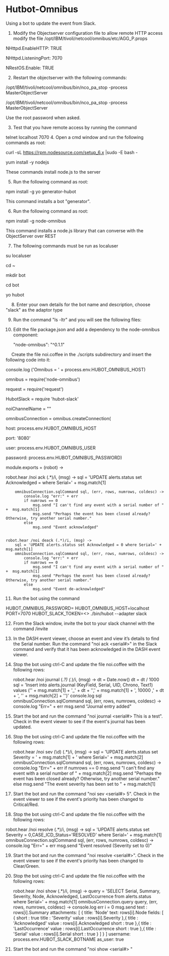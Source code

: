 # Hutbot-Omnibus
Using a bot to update the event from Slack.
1.	Modify the Objectserver configuration file to allow remote HTTP access
modify the file /opt/IBM/tivoli/netcool/omnibus/etc/AGG_P.props

NHttpd.EnableHTTP: TRUE

NHttpd.ListeningPort: 7070

NRestOS.Enable: TRUE	

2.	Restart the objectserver with the following commands:

/opt/IBM/tivoli/netcool/omnibus/bin/nco_pa_stop -process MasterObjectServer

/opt/IBM/tivoli/netcool/omnibus/bin/nco_pa_stop -process MasterObjectServer

Use the root password when asked.

3.	Test that you have remote access by running the command 

telnet localhost 7070
4.	Open a cmd window and run the following commands as root:

curl -sL https://rpm.nodesource.com/setup_6.x |sudo -E bash -

yum install -y nodejs

These commands install node.js to the server

5.	Run the following command as root:

npm install -g yo generator-hubot

This command installs a bot "generator".

6.	Run the following command as root:

npm install -g node-omnibus

This command installs a node.js library that can converse with the ObjectServer over REST

7.	The following commands must be run as localuser

su localuser

cd ~

mkdir bot

cd bot

yo hubot

 
8.	Enter your own details for the bot name and description, choose "slack" as the adaptor type

 
9.	Run the command "ls -ltr" and you will see the following files:

 
10.	Edit the file package.json and add a dependency to the node-omnibus component: 

    "node-omnibus": "^0.1.1"
    
 
Create the file noi.coffee in the ./scripts subdirectory and insert the following code into it:

console.log ('Omnibus = ' + process.env.HUBOT_OMNIBUS_HOST)

omnibus = require('node-omnibus')

request = require('request')

HubotSlack = require 'hubot-slack'


noiChannelName = ""

omnibusConnection = omnibus.createConnection(

   host: process.env.HUBOT_OMNIBUS_HOST
   
   port: '8080'
   
   user: process.env.HUBOT_OMNIBUS_USER
   
   password: process.env.HUBOT_OMNIBUS_PASSWORD)
   

module.exports = (robot) ->

robot.hear /noi ack (.*)/i, (msg) ->
		sql = 'UPDATE alerts.status set Acknowledged = where Serial=' +  msg.match[1]
		
        omnibusConnection.sqlCommand sql, (err, rows, numrows, coldesc) ->
		    console.log "err:" + err
			if numrows == 0
				msg.send "I can't find any event with a serial number of " +  msg.match[1]
				msg.send "Perhaps the event has been closed already? Otherwise, try another serial number."
			else
				msg.send "Event acknowledged"      
	
	
	robot.hear /noi deack (.*)/i, (msg) ->
        sql = 'UPDATE alerts.status set Acknowledged = 0 where Serial=' +  msg.match[1]
        omnibusConnection.sqlCommand sql, (err, rows, numrows, coldesc) ->
		    console.log "err:" + err
            if numrows == 0
				msg.send "I can't find any event with a serial number of " +  msg.match[1]
				msg.send "Perhaps the event has been closed already? Otherwise, try another serial number."
            else
				msg.send "Event de-acknowledged"

11.	Run the bot using the command 

HUBOT_OMNIBUS_PASSWORD= HUBOT_OMNIBUS_HOST=localhost PORT=7070 HUBOT_SLACK_TOKEN=<<YOURTOKENHERE>> 
./bin/hubot --adapter slack

12.	From the Slack window, invite the bot to your slack channel with the command /invite <botname>

13.	In the DASH event viewer, choose an event and view it’s details to find the Serial number. Run the command "noi ack <serial#>" in the Slack command and verify that it has been acknowledged in the DASH event viewer.

14.	Stop the bot using ctrl-C and update the file noi.coffee with the following rows:


    robot.hear /noi journal (.*?) (.*)/i, (msg) ->
		dt = Date.now()
		dt = dt / 1000
		sql = 'Insert into alerts.journal (KeyField, Serial, UID, Chrono, Text1) values (\'' + msg.match[1] + '_' + dt + '\',' + msg.match[1] + ', 10000 ,' + dt + ', \'' + msg.match[2] + '\')'
		console.log sql
		omnibusConnection.sqlCommand sql, (err, rows, numrows, coldesc) ->
			console.log "Err=" + err
			msg.send "Journal entry added"

15.	Start the bot and run the command "noi journal <serial#> This is a test". Check in the event viewer to see if the event's journal has been updated.

16.	Stop the bot using ctrl-C and update the file noi.coffee with the following rows:

   
	robot.hear /noi sev (\d) (.*)/i, (msg) ->
        sql = 'UPDATE alerts.status set Severity = ' + msg.match[1] + '  where Serial=' +  msg.match[2]
        omnibusConnection.sqlCommand sql, (err, rows, numrows, coldesc) ->
   			console.log "Err=" + err
            if numrows == 0
				msg.send "I can't find any event with a serial number of " +  msg.match[2]
				msg.send "Perhaps the event has been closed already? Otherwise, try another serial number."
            else
				msg.send "The event severity has been set to " + msg.match[1]


17.	Start the bot and run the command "noi sev <serial#> 5". Check in the event viewer to see if the event's priority has been changed to Critical/Red.

18.	Stop the bot using ctrl-C and update the file noi.coffee with the following rows:


robot.hear /noi resolve (.*)/i, (msg) ->
		sql = 'UPDATE alerts.status set Severity = 0,CASE_ICD_Status=\'RESOLVED\'  where Serial=' +  msg.match[1]
        omnibusConnection.sqlCommand sql, (err, rows, numrows, coldesc) ->
			console.log "Err=" + err
			msg.send "Event resolved (Severity set to 0)"
			
19.	Start the bot and run the command "noi resolve <serial#>". Check in the event viewer to see if the event's priority has been changed to Clear/Green.

20.	Stop the bot using ctrl-C and update the file noi.coffee with the following rows:


	robot.hear /noi show (.*)/i, (msg) ->
		query = 'SELECT Serial, Summary, Severity, Node, Acknowledged, LastOccurrence from alerts.status where Serial=' +  msg.match[1]
		omnibusConnection.query query, (err, rows, numrows, coldesc) ->
			console.log err
			i = 0
			msg.send 
				text : rows[i].Summary
				attachments: [ {
					title: 'Node'
					text: rows[i].Node
					fields: [ {
						short : true
						title : 'Severity'
						value : rows[i].Severity
					},{
						title : 'Acknowledged'
						value : rows[i].Acknowledged
						short : true
					},{
						title : 'LastOccurrence'
						value : rows[i].LastOccurrence
						short : true
					},{
						title : 'Serial'
						value : rows[i].Serial
						short : true
					} ]
				} ]
				username: process.env.HUBOT_SLACK_BOTNAME
				as_user: true
				
				
21.	Start the bot and run the command "noi show <serial#> "

